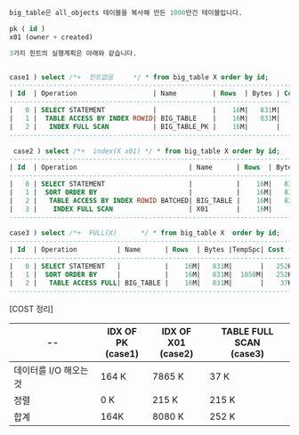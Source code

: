 ```sql
big_table은 all_objects 테이블을 복사해 만든 1000만건 테이블입니다.

pk ( id )
x01 (owner + created)

3가지 힌트의 실행계획은 아래와 같습니다.


case1 ) select /*+  힌트없음     */ * from big_table X order by id; 
--------------------------------------------------------------------------------------------
| Id  | Operation                   | Name         | Rows  | Bytes | Cost (%CPU)| Time     |
--------------------------------------------------------------------------------------------
|   0 | SELECT STATEMENT            |              |    16M|   831M|   164K  (1)| 00:00:07 |
|   1 |  TABLE ACCESS BY INDEX ROWID| BIG_TABLE    |    16M|   831M|   164K  (1)| 00:00:07 |
|   2 |   INDEX FULL SCAN           | BIG_TABLE_PK |    16M|       |    32K  (1)| 00:00:02 |
--------------------------------------------------------------------------------------------

 case2 ) select /*+  index(X x01) */ * from big_table X order by id; 
----------------------------------------------------------------------------------------------------------
| Id  | Operation                            | Name      | Rows  | Bytes |TempSpc| Cost (%CPU)| Time     |
----------------------------------------------------------------------------------------------------------
|   0 | SELECT STATEMENT                     |           |    16M|   831M|       |  8080K  (1)| 00:05:16 |
|   1 |  SORT ORDER BY                       |           |    16M|   831M|  1050M|  8080K  (1)| 00:05:16 |
|   2 |   TABLE ACCESS BY INDEX ROWID BATCHED| BIG_TABLE |    16M|   831M|       |  7865K  (1)| 00:05:08 |
|   3 |    INDEX FULL SCAN                   | X01       |    16M|       |       |    53K  (1)| 00:00:03 |
----------------------------------------------------------------------------------------------------------

case3 ) select /*+  FULL(X)      */ * from big_table X  order by id;
----------------------------------------------------------------------------------------
| Id  | Operation          | Name      | Rows  | Bytes |TempSpc| Cost (%CPU)| Time     |
----------------------------------------------------------------------------------------
|   0 | SELECT STATEMENT   |           |    16M|   831M|       |   252K  (1)| 00:00:10 |
|   1 |  SORT ORDER BY     |           |    16M|   831M|  1050M|   252K  (1)| 00:00:10 |
|   2 |   TABLE ACCESS FULL| BIG_TABLE |    16M|   831M|       |    37K  (1)| 00:00:02 |
----------------------------------------------------------------------------------------
```

[COST 정리]​

| --                     | IDX OF PK<br>(case1) | IDX OF X01<br>(case2) | **TABLE FULL SCAN**<br>(case3) |
| ---------------------- | -------------------- | --------------------- | ------------------------------ |
| 데이터를 I/O 해오는 것  | 164 K                | 7865 K                | 37 K                           |
| 정렬                   | 0 K                  | 215 K                 | 215 K                          |
| 합계                   | 164K                 | 8080 K                | 252 K                          |


